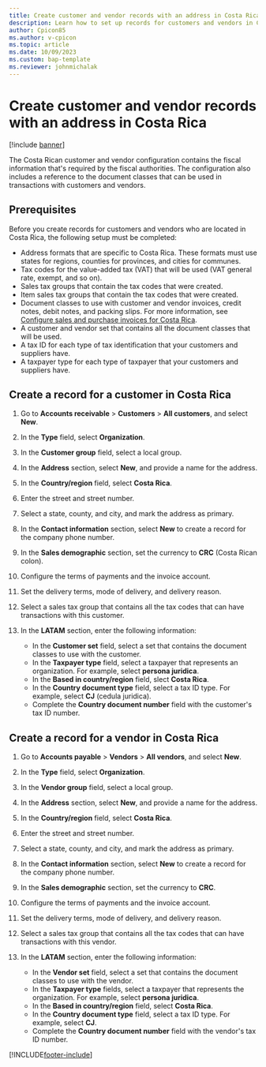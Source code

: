 ```yaml
---
title: Create customer and vendor records with an address in Costa Rica
description: Learn how to set up records for customers and vendors in Costa Rica, including prerequisites and an outline on creating records for customers.
author: Cpicon85
ms.author: v-cpicon
ms.topic: article
ms.date: 10/09/2023
ms.custom: bap-template
ms.reviewer: johnmichalak
---
```


# Create customer and vendor records with an address in Costa Rica

[!include [banner](../../includes/banner.md)]

The Costa Rican customer and vendor configuration contains the fiscal information that's required by the fiscal authorities. The configuration also includes a reference to the document classes that can be used in transactions with customers and vendors.

## Prerequisites

Before you create records for customers and vendors who are located in Costa Rica, the following setup must be completed:

- Address formats that are specific to Costa Rica. These formats must use states for regions, counties for provinces, and cities for communes.
- Tax codes for the value-added tax (VAT) that will be used (VAT general rate, exempt, and so on).
- Sales tax groups that contain the tax codes that were created.
- Item sales tax groups that contain the tax codes that were created.
- Document classes to use with customer and vendor invoices, credit notes, debit notes, and packing slips. For more information, see [Configure sales and purchase invoices for Costa Rica](ltm-configure-invoices-costa-rica.md).
- A customer and vendor set that contains all the document classes that will be used.
- A tax ID for each type of tax identification that your customers and suppliers have.
- A taxpayer type for each type of taxpayer that your customers and suppliers have.

## Create a record for a customer in Costa Rica

1. Go to **Accounts receivable** \> **Customers** \> **All customers**, and select **New**.
2. In the **Type** field, select **Organization**.
3. In the **Customer group** field, select a local group.
4. In the **Address** section, select **New**, and provide a name for the address.
5. In the **Country/region** field, select **Costa Rica**.
6. Enter the street and street number.
7. Select a state, county, and city, and mark the address as primary.
8. In the **Contact information** section, select **New** to create a record for the company phone number.
9. In the **Sales demographic** section, set the currency to **CRC** (Costa Rican colon).
10. Configure the terms of payments and the invoice account.
11. Set the delivery terms, mode of delivery, and delivery reason.
12. Select a sales tax group that contains all the tax codes that can have transactions with this customer.
13. In the **LATAM** section, enter the following information:

    - In the **Customer set** field, select a set that contains the document classes to use with the customer.
    - In the **Taxpayer type** field, select a taxpayer that represents an organization. For example, select **persona juridica**.
    - In the **Based in country/region** field, slect **Costa Rica**.
    - In the **Country document type** field, select a tax ID type. For example, select **CJ** (cedula juridica).
    - Complete the **Country document number** field with the customer's tax ID number.

## Create a record for a vendor in Costa Rica

1. Go to **Accounts payable** \> **Vendors** \> **All vendors**, and select **New**.
2. In the **Type** field, select **Organization**.
3. In the **Vendor group** field, select a local group.
4. In the **Address** section, select **New**, and provide a name for the address.
5. In the **Country/region** field, select **Costa Rica**.
6. Enter the street and street number.
7. Select a state, county, and city, and mark the address as primary.
8. In the **Contact information** section, select **New** to create a record for the company phone number.
9. In the **Sales demographic** section, set the currency to **CRC**.
10. Configure the terms of payments and the invoice account.
11. Set the delivery terms, mode of delivery, and delivery reason.
12. Select a sales tax group that contains all the tax codes that can have transactions with this vendor.
13. In the **LATAM** section, enter the following information:

    - In the **Vendor set** field, select a set that contains the document classes to use with the vendor.
    - In the **Taxpayer type** fields, select a taxpayer that represents the organization. For example, select **persona juridica**.
    - In the **Based in country/region** field, select **Costa Rica**.
    - In the **Country document type** field, select a tax ID type. For example, select **CJ**.
    - Complete the **Country document number** field with the vendor's tax ID number.

[!INCLUDE[footer-include](../../../includes/footer-banner.md)]
